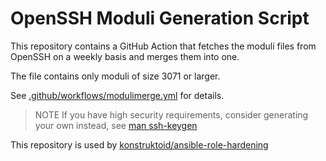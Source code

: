 # OpenSSH Moduli Generation Script

This repository contains a GitHub Action that fetches the moduli
files from OpenSSH on a weekly basis and merges them into one.

The file contains only moduli of size 3071 or larger.

See [.github/workflows/modulimerge.yml](https://github.com/konstruktoid/ssh-moduli/blob/main/.github/workflows/modulimerge.yml)
for details.

> NOTE
> If you have high security requirements, consider generating your own
> instead, see [man ssh-keygen](https://www.man7.org/linux/man-pages/man1/ssh-keygen.1.html#MODULI_GENERATION)


This repository is used by [konstruktoid/ansible-role-hardening](https://github.com/konstruktoid/ansible-role-hardening?tab=readme-ov-file#defaultsmainsshdyml)
